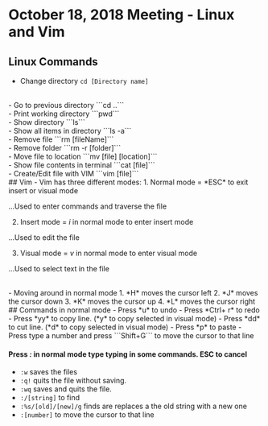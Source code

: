 # October 18, 2018 Meeting - Linux and Vim

## Linux Commands

- Change directory
```cd [Directory name]```
<br/>
- Go to previous directory
```cd ..```
<br/>
- Print working directory
```pwd```
<br/>
- Show directory
```ls```
<br/>
- Show all items in directory
```ls -a```
<br/>
- Remove file
```rm [fileName]```
<br/>
- Remove folder
```rm -r [folder]```
<br/>
- Move file to location
```mv [file] [location]```
<br/>
- Show file contents in terminal
```cat [file]```
<br/>
- Create/Edit file with VIM
```vim [file]```
<br/>
## Vim
- Vim has three different modes:
1. Normal mode = *ESC* to exit insert or visual mode

...Used to enter commands and traverse the file

2. Insert mode = *i* in normal mode to enter insert mode

...Used to edit the file

3. Visual mode = *v* in normal mode to enter visual mode

...Used to select text in the file

<br/>
- Moving around in normal mode
1. *H* moves the cursor left
2. *J* moves the cursor down
3. *K* moves the cursor up
4. *L* moves the cursor right

<br/>
## Commands in normal mode
- Press *u*  to undo
- Press *Ctrl+ r* to redo
- Press *yy* to copy line. (*y* to copy selected in visual mode)
- Press *dd* to cut line. (*d* to copy selected in visual mode)
- Press *p* to paste 
- Press type a number and press ```Shift+G``` to move the cursor to that line

#### Press *:* in normal mode type typing in some commands. ESC to cancel
- ```:w``` saves the files
- ```:q!``` quits the file without saving. 
- ```:wq``` saves and quits the file.
- ```:/[string]``` to find
- ```:%s/[old]/[new]/g``` finds are replaces a the old string with a new one
- ```:[number]``` to move the cursor to that line




